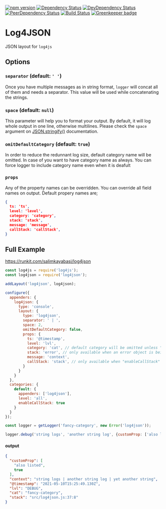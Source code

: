 [![npm version](https://badge.fury.io/js/log4json.svg)](http://badge.fury.io/js/log4json)
[![Dependency Status](https://david-dm.org/salimkayabasi/log4json.svg)](https://david-dm.org/salimkayabasi/log4json)
[![DevDependency Status](https://david-dm.org/salimkayabasi/log4json/dev-status.svg)](https://david-dm.org/salimkayabasi/log4json#info=devDependencies)
[![PeerDependency Status](https://david-dm.org/salimkayabasi/log4json/peer-status.svg)](https://david-dm.org/salimkayabasi/log4json#info=peerDependencies)
[![Build Status](https://travis-ci.org/salimkayabasi/log4json.svg?branch=master)](https://travis-ci.org/salimkayabasi/log4json)
[![Greenkeeper badge](https://badges.greenkeeper.io/salimkayabasi/log4json.svg)](https://greenkeeper.io/)

# Log4JSON

JSON layout for `log4js`

## Options

### `separator` (default: `' '`)
Once you have multiple messages as in string format, `logger` will concat all of them and needs a separator.
This value will be used while concatenating the strings.

### `space` (default: `null`)
This parameter will help you to format your output. By default, it will log whole output in one line, otherwise multilines.
Please check the `space` argument on [JSON.stringify()](https://developer.mozilla.org/en-US/docs/Web/JavaScript/Reference/Global_Objects/JSON/stringify) documentation.

### `omitDefaultCategory`  (default: `true`)
In order to reduce the redunnant log size, default category name will be omitted. In case of you want to have category name as always.
You can force logger to include category name even when it is deafult

### `props`
Any of the property names can be overridden. You can override all field names on output.
Default propery names are;
```json
{
  ts: 'ts',
  level: 'level',
  category: 'category',
  stack: 'stack',
  message: 'message',
  callStack: 'callStack',
}
```

## Full Example

https://runkit.com/salimkayabasi/log4json

```javascript
const log4js = require('log4js');
const log4json = require('log4json');

addLayout('log4json', log4json);

configure({
  appenders: {
    log4json: {
      type: 'console',
      layout: {
        type: 'log4json',
        separator: ' | ',
        space: 2,
        omitDefaultCategory: false,
        props: {
          ts: '@timestamp',
          level: 'lvl',
          category: 'cat', // default category will be omitted unless "omitDefaultCategory" is false
          stack: 'error', // only available when an error object is being logged
          message: 'context',
          callStack: 'stack', // only available when "enableCallStack" is true
        }
      }
    }
  },
  categories: {
    default: {
      appenders: ['log4json'],
      level: 'all',
      enableCallStack: true
    }
  }
});

const logger = getLogger('fancy-category', new Error('log4json'));

logger.debug('string logs', 'another string log', {customProp: ['also listed', true]}, 'yet another string');

```

#### output
```json
{
  "customProp": [
    "also listed",
    true
  ],
  "context": "string logs | another string log | yet another string",
  "@timestamp": "2021-05-10T15:25:49.130Z",
  "lvl": "DEBUG",
  "cat": "fancy-category",
  "stack": "src/log4json.js:37:8"
}
```
